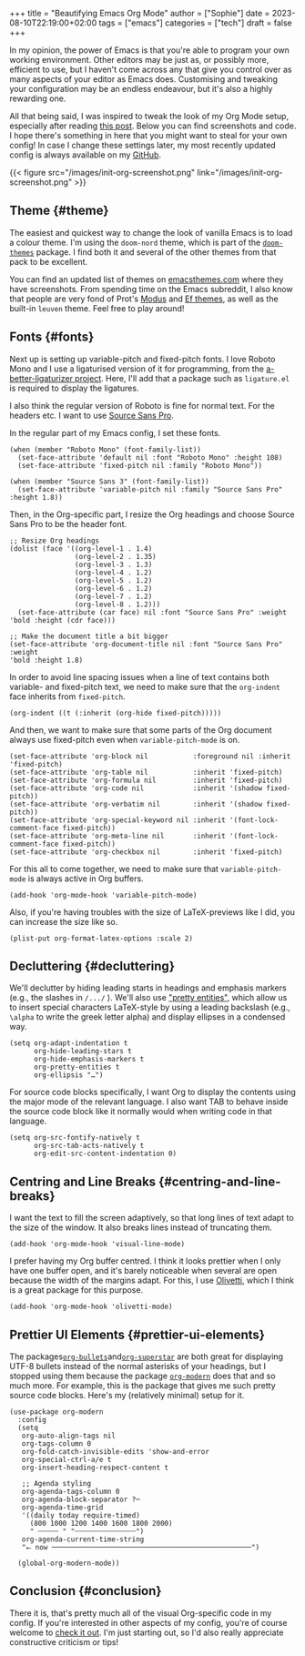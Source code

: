 +++
title = "Beautifying Emacs Org Mode"
author = ["Sophie"]
date = 2023-08-10T22:19:00+02:00
tags = ["emacs"]
categories = ["tech"]
draft = false
+++

In my opinion, the power of Emacs is that you're able to program your own
working environment. Other editors may be just as, or possibly more, efficient
to use, but I haven't come across any that give you control over as many aspects
of your editor as Emacs does. Customising and tweaking your configuration may be an
endless endeavour, but it's also a highly rewarding one.

All that being said, I was inspired to tweak the look of my Org Mode setup,
especially after reading [this post](https://zzamboni.org/post/beautifying-org-mode-in-emacs/). Below you can find screenshots and code. I
hope there's something in here that you might want to steal for your own config!
In case I change these settings later, my most recently updated config is always
available on my [GitHub](https://github.com/SophieBosio/.emacs.d).

{{< figure src="/images/init-org-screenshot.png" link="/images/init-org-screenshot.png" >}}


## Theme {#theme}

The easiest and quickest way to change the look of vanilla Emacs is to load a
colour theme. I'm using the `doom-nord` theme, which is part of the [`doom-themes`](https://github.com/doomemacs/themes)
package. I find both it and several of the other themes from that pack to be
excellent.

You can find an updated list of themes on [emacsthemes.com](https://emacsthemes.com/) where they
have screenshots. From spending time on the Emacs subreddit, I also know that
people are very fond of Prot's [Modus](https://github.com/protesilaos/modus-themes) and [Ef themes](https://github.com/protesilaos/ef-themes), as well as the built-in
`leuven` theme. Feel free to play around!


## Fonts {#fonts}

Next up is setting up variable-pitch and fixed-pitch fonts. I love Roboto Mono
and I use a ligaturised version of it for programming, from the
[a-better-ligaturizer project](https://github.com/lemeb/a-better-ligaturizer). Here, I'll add that a package such as `ligature.el`
is required to display the ligatures.

I also think the regular version of Roboto is fine
for normal text. For the headers etc. I want to use [Source Sans Pro](https://fonts.adobe.com/fonts/source-sans).

In the regular part of my Emacs config, I set these fonts.

```emacs-lisp
(when (member "Roboto Mono" (font-family-list))
  (set-face-attribute 'default nil :font "Roboto Mono" :height 108)
  (set-face-attribute 'fixed-pitch nil :family "Roboto Mono"))

(when (member "Source Sans 3" (font-family-list))
  (set-face-attribute 'variable-pitch nil :family "Source Sans Pro" :height 1.8))
```

Then, in the Org-specific part, I resize the Org headings and choose Source Sans
Pro to be the header font.

```emacs-lisp
;; Resize Org headings
(dolist (face '((org-level-1 . 1.4)
                (org-level-2 . 1.35)
                (org-level-3 . 1.3)
                (org-level-4 . 1.2)
                (org-level-5 . 1.2)
                (org-level-6 . 1.2)
                (org-level-7 . 1.2)
                (org-level-8 . 1.2)))
  (set-face-attribute (car face) nil :font "Source Sans Pro" :weight 'bold :height (cdr face)))

;; Make the document title a bit bigger
(set-face-attribute 'org-document-title nil :font "Source Sans Pro" :weight
'bold :height 1.8)
```

In order to avoid line spacing issues when a line of text contains both
variable- and fixed-pitch text, we need to make sure that the `org-indent` face
inherits from `fixed-pitch`.

```emacs-lisp
(org-indent ((t (:inherit (org-hide fixed-pitch)))))
```

And then, we want to make sure that some parts of the Org document
always use fixed-pitch even when `variable-pitch-mode` is on.

```emacs-lisp
(set-face-attribute 'org-block nil           :foreground nil :inherit 'fixed-pitch)
(set-face-attribute 'org-table nil           :inherit 'fixed-pitch)
(set-face-attribute 'org-formula nil         :inherit 'fixed-pitch)
(set-face-attribute 'org-code nil            :inherit '(shadow fixed-pitch))
(set-face-attribute 'org-verbatim nil        :inherit '(shadow fixed-pitch))
(set-face-attribute 'org-special-keyword nil :inherit '(font-lock-comment-face fixed-pitch))
(set-face-attribute 'org-meta-line nil       :inherit '(font-lock-comment-face fixed-pitch))
(set-face-attribute 'org-checkbox nil        :inherit 'fixed-pitch)
```

For this all to come together, we need to make sure that  `variable-pitch-mode` is always active in Org buffers.

```emacs-lisp
(add-hook 'org-mode-hook 'variable-pitch-mode)
```

Also, if you're having troubles with the size of LaTeX-previews like I did, you
can increase the size like so.

```emacs-lisp
(plist-put org-format-latex-options :scale 2)
```


## Decluttering {#decluttering}

We'll declutter by hiding leading starts in headings and emphasis markers (e.g.,
the slashes in  `/.../` ). We'll also use ["pretty entities"](https://orgmode.org/manual/Special-Symbols.html), which allow us to
insert special characters LaTeX-style by using a leading backslash (e.g., `\alpha` to
write the greek letter alpha) and display ellipses in a condensed way.

```emacs-lisp
(setq org-adapt-indentation t
      org-hide-leading-stars t
      org-hide-emphasis-markers t
      org-pretty-entities t
	  org-ellipsis "…")
```

For source code blocks specifically, I want Org to display the contents using
the major mode of the relevant language. I also want TAB to behave inside the
source code block like it normally would when writing code in that language.

```emacs-lisp
(setq org-src-fontify-natively t
	  org-src-tab-acts-natively t
      org-edit-src-content-indentation 0)
```


## Centring and Line Breaks {#centring-and-line-breaks}

I want the text to fill the screen adaptively, so that long lines of text adapt
to the size of the window. It also breaks lines instead of truncating them.

```emacs-lisp
(add-hook 'org-mode-hook 'visual-line-mode)
```

I prefer having my Org buffer centred. I think it looks prettier when I only
have one buffer open, and it's barely noticeable when several are open because
the width of the margins adapt. For this, I use [Olivetti](https://github.com/rnkn/olivetti), which I think is a
great package for this purpose.

```emacs-lisp
(add-hook 'org-mode-hook 'olivetti-mode)
```


## Prettier UI Elements {#prettier-ui-elements}

The packages[`org-bullets`](https://github.com/sabof/org-bullets)and[`org-superstar`](https://github.com/integral-dw/org-superstar-mode) are both great for displaying UTF-8
bullets instead of the normal asterisks of your headings, but I stopped using
them because the package [`org-modern`](https://github.com/minad/org-modern) does that and so much more. For example,
this is the package that gives me such pretty source code blocks. Here's my
(relatively minimal) setup for it.

```emacs-lisp
(use-package org-modern
  :config
  (setq
   org-auto-align-tags nil
   org-tags-column 0
   org-fold-catch-invisible-edits 'show-and-error
   org-special-ctrl-a/e t
   org-insert-heading-respect-content t

   ;; Agenda styling
   org-agenda-tags-column 0
   org-agenda-block-separator ?─
   org-agenda-time-grid
   '((daily today require-timed)
	 (800 1000 1200 1400 1600 1800 2000)
	 " ┄┄┄┄┄ " "┄┄┄┄┄┄┄┄┄┄┄┄┄┄┄")
   org-agenda-current-time-string
   "⭠ now ─────────────────────────────────────────────────")

  (global-org-modern-mode))
```


## Conclusion {#conclusion}

There it is, that's pretty much all of the visual Org-specific code in my
config. If you're interested in other aspects of my config, you're of course
welcome to [check it out](https://github.com/SophieBosio/.emacs.d). I'm just starting out, so I'd also really appreciate constructive criticism or tips!
